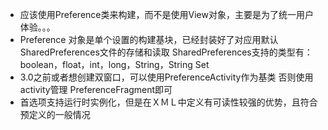 - 应该使用Preference类来构建，而不是使用View对象，主要是为了统一用户体验。。。
- Preference 对象是单个设置的构建基块，已经封装好了对应用默认SharedPreferences文件的存储和读取
SharedPreferences支持的类型有：boolean，float，int，long，String，String Set
- 3.0之前或者想创建双窗口，可以使用PreferenceActivity作为基类
否则使用activity管理 PreferenceFragment即可
- 首选项支持运行时实例化，但是在ＸＭＬ中定义有可读性较强的优势，且符合预定义的一般情况
